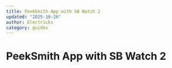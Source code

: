 ```yaml
---
title: PeekSmith App with SB Watch 2
updated: "2025-10-26"
author: Electricks
category: guides
---
```


# PeekSmith App with SB Watch 2

